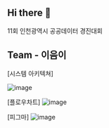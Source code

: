 ## Hi there 👋

<!--

**Here are some ideas to get you started:**

🙋‍♀️ A short introduction - what is your organization all about?
🌈 Contribution guidelines - how can the community get involved?
👩‍💻 Useful resources - where can the community find your docs? Is there anything else the community should know?
🍿 Fun facts - what does your team eat for breakfast?
🧙 Remember, you can do mighty things with the power of [Markdown](https://docs.github.com/github/writing-on-github/getting-started-with-writing-and-formatting-on-github/basic-writing-and-formatting-syntax)
-->

11회 인천광역시 공공데이터 경진대회
## Team - 이음이

[시스템 아키텍쳐]

![image](https://github.com/user-attachments/assets/5f418e48-1ba6-40c2-9a5f-3db3c7317480)

[플로우차트]
![image](https://github.com/user-attachments/assets/a3d4499a-e3d5-48da-a416-b5af60f7ce9f)

[피그마]
![image](https://github.com/user-attachments/assets/b75dd877-c5cd-4b75-9bcf-b47f8595ab78)
